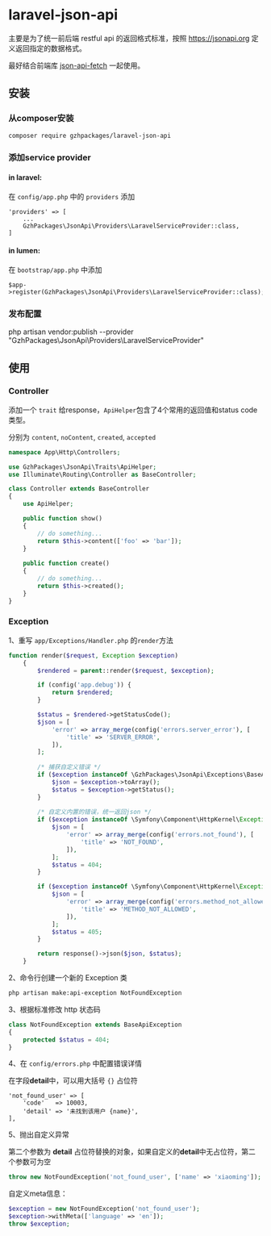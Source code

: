 # laravel-json-api

主要是为了统一前后端 restful api 的返回格式标准，按照 https://jsonapi.org 定义返回指定的数据格式。

最好结合前端库 [json-api-fetch](https://git.code.oa.com/slugteam/json-api-fetch) 一起使用。

## 安装

### 从composer安装

```bash
composer require gzhpackages/laravel-json-api
```

### 添加service provider

#### in laravel:

在 `config/app.php` 中的 `providers` 添加
```
'providers' => [
    ...
    GzhPackages\JsonApi\Providers\LaravelServiceProvider::class,
]
```

#### in lumen:

在 `bootstrap/app.php` 中添加

```
$app->register(GzhPackages\JsonApi\Providers\LaravelServiceProvider::class);
```

### 发布配置

php artisan vendor:publish --provider "GzhPackages\JsonApi\Providers\LaravelServiceProvider"

## 使用

### Controller

添加一个 `trait` 给response，`ApiHelper`包含了4个常用的返回值和status code类型。

分别为 `content`, `noContent`, `created`, `accepted`

```php
namespace App\Http\Controllers;

use GzhPackages\JsonApi\Traits\ApiHelper;
use Illuminate\Routing\Controller as BaseController;

class Controller extends BaseController
{
    use ApiHelper;

    public function show()
    {
        // do something...
        return $this->content(['foo' => 'bar']);        
    }
    
    public function create()
    {
        // do something...
        return $this->created();
    }
}
```

### Exception

1、重写 `app/Exceptions/Handler.php` 的`render`方法
```php
function render($request, Exception $exception)
    {
        $rendered = parent::render($request, $exception);

        if (config('app.debug')) {
            return $rendered;
        }

        $status = $rendered->getStatusCode();
        $json = [
            'error' => array_merge(config('errors.server_error'), [
                'title' => 'SERVER_ERROR',
            ]),
        ];
        
        /* 捕获自定义错误 */
        if ($exception instanceOf \GzhPackages\JsonApi\Exceptions\BaseApiException) {
            $json = $exception->toArray();
            $status = $exception->getStatus();
        }
        
        /* 自定义内置的错误，统一返回json */
        if ($exception instanceOf \Symfony\Component\HttpKernel\Exception\NotFoundHttpException) {
            $json = [
                'error' => array_merge(config('errors.not_found'), [
                    'title' => 'NOT_FOUND',
                ]),
            ];           
            $status = 404;
        }

        if ($exception instanceOf \Symfony\Component\HttpKernel\Exception\MethodNotAllowedHttpException) {
            $json = [
                'error' => array_merge(config('errors.method_not_allowed'), [
                    'title' => 'METHOD_NOT_ALLOWED',
                ]),
            ];    
            $status = 405;
        }

        return response()->json($json, $status);
    }
```

2、命令行创建一个新的 Exception 类

```bash
php artisan make:api-exception NotFoundException
```

3、根据标准修改 http 状态码

```php
class NotFoundException extends BaseApiException
{
    protected $status = 404;
}
```

4、在 `config/errors.php` 中配置错误详情

在字段**detail**中，可以用大括号 `{}` 占位符

```
'not_found_user' => [
    'code'   => 10003,
    'detail' => '未找到该用户 {name}',
],
```


5、抛出自定义异常

第二个参数为 **detail** 占位符替换的对象，如果自定义的**detail**中无占位符，第二个参数可为空
```php
throw new NotFoundException('not_found_user', ['name' => 'xiaoming']);
```

自定义meta信息：

```php
$exception = new NotFoundException('not_found_user');
$exception->withMeta(['language' => 'en']);
throw $exception;
```